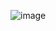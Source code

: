 ![image](https://github.com/yl-me/Notes-of-computer-graphics/blob/master/NeHe/Lesson1.Setting%20Up%20An%20OpenGL%20Window/Screenshot.png)